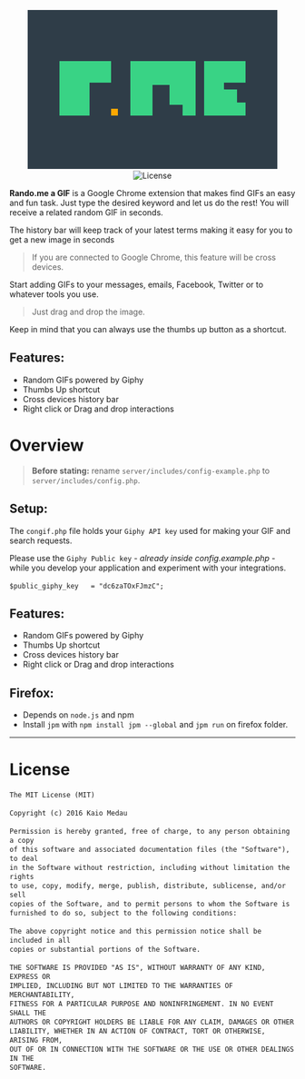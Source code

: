 <p align="center">
   <img src="https://raw.githubusercontent.com/kaiomedau/rando-me/master/google-chrome/layout/Chrome-Store/store_rando_tile_440.png" alt="Rando.me a GIF" /><br/>
   <img alt="License" src="https://img.shields.io/badge/license-MIT-blue.svg" />
</p>

**Rando.me a GIF** is a Google Chrome extension that makes find GIFs an easy and fun task. Just type the desired keyword and let us do the rest! You will receive a related random GIF in seconds.

The history bar will keep track of your latest terms making it easy for you to get a new image in seconds
> If you are connected to Google Chrome, this feature will be cross devices.

Start adding GIFs to your messages, emails, Facebook, Twitter or to whatever tools you use.
> Just drag and drop the image.

Keep in mind that you can always use the thumbs up button as a shortcut.

## Features:
- Random GIFs powered by Giphy
- Thumbs Up shortcut
- Cross devices history bar
- Right click or Drag and drop interactions

# Overview
> **Before stating:** rename `server/includes/config-example.php` to `server/includes/config.php`.

## Setup:
The `congif.php` file holds your `Giphy API key` used for making your GIF and search requests.

Please use the `Giphy Public key` - *already inside config.example.php* - while you develop your application and experiment with your integrations.

```$public_giphy_key   = "dc6zaTOxFJmzC";```

## Features:
- Random GIFs powered by Giphy
- Thumbs Up shortcut
- Cross devices history bar
- Right click or Drag and drop interactions

## Firefox:
- Depends on `node.js` and npm
- Install `jpm` with `npm install jpm --global` and `jpm run` on firefox folder.

----

# License

```
The MIT License (MIT)

Copyright (c) 2016 Kaio Medau

Permission is hereby granted, free of charge, to any person obtaining a copy
of this software and associated documentation files (the "Software"), to deal
in the Software without restriction, including without limitation the rights
to use, copy, modify, merge, publish, distribute, sublicense, and/or sell
copies of the Software, and to permit persons to whom the Software is
furnished to do so, subject to the following conditions:

The above copyright notice and this permission notice shall be included in all
copies or substantial portions of the Software.

THE SOFTWARE IS PROVIDED "AS IS", WITHOUT WARRANTY OF ANY KIND, EXPRESS OR
IMPLIED, INCLUDING BUT NOT LIMITED TO THE WARRANTIES OF MERCHANTABILITY,
FITNESS FOR A PARTICULAR PURPOSE AND NONINFRINGEMENT. IN NO EVENT SHALL THE
AUTHORS OR COPYRIGHT HOLDERS BE LIABLE FOR ANY CLAIM, DAMAGES OR OTHER
LIABILITY, WHETHER IN AN ACTION OF CONTRACT, TORT OR OTHERWISE, ARISING FROM,
OUT OF OR IN CONNECTION WITH THE SOFTWARE OR THE USE OR OTHER DEALINGS IN THE
SOFTWARE.
```
